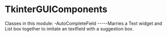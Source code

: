 # TkinterGUIComponents

Classes in this module: 
-AutoCompleteField 
      -----Marries a Text widget and List box together to imitate an textfield with a suggestion box. 
